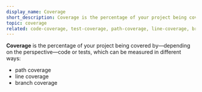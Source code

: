 ```yaml
---
display_name: Coverage
short_description: Coverage is the percentage of your project being covered by—depending on the perspective—code or tests
topic: coverage
related: code-coverage, test-coverage, path-coverage, line-coverage, branch-coverage, automated-testing, coverage-report, serenity-bdd, cicd
---
```

**Coverage** is the percentage of your project being covered by—depending on the perspective—code or tests, which can be measured in different ways:
* path coverage
* line coverage
* branch coverage
